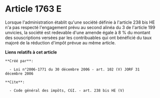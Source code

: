 # Article 1763 E

Lorsque l'administration établit qu'une société définie à l'article 238 bis HE n'a pas respecté l'engagement prévu au second
alinéa du 3 de l'article 199 unvicies, la société est redevable d'une amende égale à 8 % du montant des souscriptions versées
par les contribuables qui ont bénéficié du taux majoré de la réduction d'impôt prévue au même article.

**Liens relatifs à cet article**

	**Créé par**:

	  - Loi n°2006-1771 du 30 décembre 2006 - art. 102 (V) JORF 31 décembre 2006

	**Cite**:

	  - Code général des impôts, CGI. - art. 238 bis HE (V)
